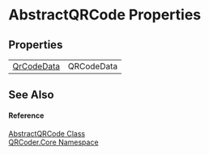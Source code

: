 # AbstractQRCode Properties




## Properties
<table>
<tr>
<td><a href="P_QRCoder_Core_AbstractQRCode_QrCodeData.md">QrCodeData</a></td>
<td>QRCodeData</td></tr>
</table>

## See Also


#### Reference
<a href="T_QRCoder_Core_AbstractQRCode.md">AbstractQRCode Class</a>  
<a href="N_QRCoder_Core.md">QRCoder.Core Namespace</a>  
